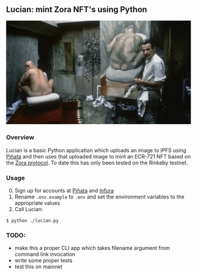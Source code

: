 ## Lucian: mint Zora NFT's using Python

[![Banner](lucian.jpg)](https://www.ft.com/content/3d7ddd18-cea4-11e9-b018-ca4456540ea6)

### Overview

Lucian is a basic Python application which uploads an image to IPFS using [Piñata](https://pinata.cloud) and then uses that uploaded image to mint an ECR-721 NFT based on the [Zora protocol](https://zora.engineering/protocol). To date this has only been tested on the Rinkeby testnet.

### Usage

0. Sign up for accounts at [Piñata](https://pinata.cloud) and [Infura](https://infura.io)
1. Rename `.env.example` to `.env` and set the environment variables to the appropriate values
2. Call Lucian:

```shell
$ python ./lucian.py
```

### TODO:

- make this a proper CLI app which takes filename argument from command link invocation
- write some proper tests
- test this on mainnet
